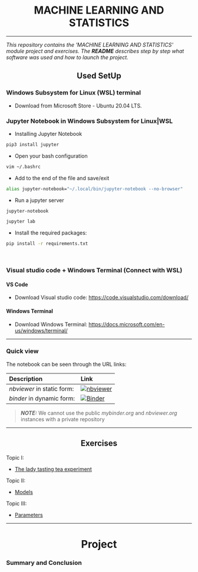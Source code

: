 
<div align="center">
<center><h1>MACHINE LEARNING AND STATISTICS</h1></center>
</div>

***

_This repository contains the 'MACHINE LEARNING AND STATISTICS' module project and exercises. The **README** describes step by step what software was used and how to launch the project._


<div align="center">
<center><h2>Used SetUp</h2></center>
</div>

###  Windows Subsystem for Linux (WSL) terminal

- Download from Microsoft Store - Ubuntu 20.04 LTS.


### Jupyter Notebook in Windows Subsystem for Linux|WSL

- Installing Jupyter Notebook

```sh
pip3 install jupyter
```

- Open your bash configuration

```sh
vim ~/.bashrc
```

- Add to the end of the file and save/exit

```sh
alias jupyter-notebook="~/.local/bin/jupyter-notebook --no-browser"
```

- Run a jupyter server

```sh
jupyter-notebook
```
```sh
jupyter lab
```

- Install the required packages:

```sh
pip install -r requirements.txt
```
<br>

###  Visual studio code + Windows Terminal (Connect with WSL)

#### VS Code

- Download Visual studio code: https://code.visualstudio.com/download/

#### Windows Terminal

- Download Windows Terminal: https://docs.microsoft.com/en-us/windows/terminal/

***
### Quick view

The notebook can be seen through the URL links:

|    Description                      |                                                                  Link                         | 
|:------------------------------|:-------------------------------------------------------------------------------------------------------|
| *nbviewer* in static form:                    |  [![nbviewer](https://raw.githubusercontent.com/jupyter/design/master/logos/Badges/nbviewer_badge.svg)](https://nbviewer.org/github/Denio13/MACHINE_LEARNING_and_STATISTICS/blob/main/Exercises/Exercise_week_01.ipynb)                           |
| *binder* in dynamic form:                   | [![Binder](https://mybinder.org/badge_logo.svg)](https://mybinder.org/v2/gh/Denio13/MACHINE_LEARNING_and_STATISTICS/blob/main/Exercises/HEAD?labpath=Exercise_week_01.ipynb) 


> **_NOTE:_** We cannot use the public _mybinder.org_ and  _nbviewer.org_ instances with a private repository

---

<div align="center">
<center><h2>Exercises</h2></center>
</div>

Topic I:
- [The lady tasting tea experiment](https://github.com/Denio13/MACHINE_LEARNING_and_STATISTICS/blob/main/Exercises/Exercise_week_01.ipynb)

Topic II:
- [Models](https://github.com/Denio13/MACHINE_LEARNING_and_STATISTICS/blob/main/Exercises/Exercise_week_02.ipynb)

Topic III:
- [Parameters](https://github.com/Denio13/MACHINE_LEARNING_and_STATISTICS/blob/main/Exercises/Exercise_week_02.ipynb)
---



<div align="center">
<center><h1>Project</h1></center>
</div>


### Summary and Conclusion
